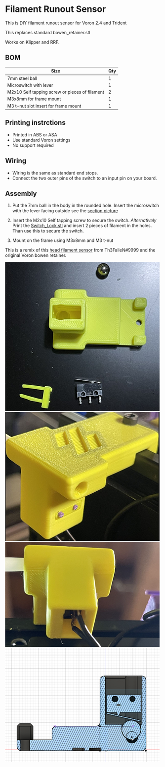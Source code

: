 # Filament Runout Sensor
This is DIY filament runout sensor for Voron 2.4 and Trident

This replaces standard bowen_retainer.stl

Works on Klipper and RRF.

## BOM

Size | Qty
--- | ---
7mm steel ball | 1
Microswitch with lever | 1
M2x10 Self tapping screw or pieces of filament | 2
M3x8mm for frame mount | 1
M3 t-nut slot insert for frame mount | 1

## Printing instrctions

- Printed in ABS or ASA 
- Use standard Voron settings
- No support required


## Wiring
- Wiring is the same as standard end stops.
- Connect the two outer pins of the switch to an input pin on your board.

## Assembly
1. Put the 7mm ball in the body in the rounded hole.
Insert the microswitch with the lever facing outside see the [section picture](./images/FS_section.png)

2. Insert the M2x10 Self tapping screw to secure the switch.
_Alternatively_
Print the [Switch_Lock.stl](./STL/Switch_Lock.stl) and insert 2 pieces of filament in the holes. Than use this to secure the switch.

3. Mount on the frame using M3x8mm and M3 t-nut



This is a remix of this [head filament sensor](https://github.com/EtteGit/EnragedRabbitProject/tree/main/usermods/LGX_Toolhead_Sensor) from Th3FalleN#9999 and the original Voron bowen retainer.

![All needed](./images/FS_all.png)
![Mounted mod](./images/FS_mount.png)
![Mounted mod](./images/FS_mount2.png)
![CAD Section](./images/FS_section.png)
